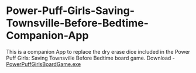 # Power-Puff-Girls-Saving-Townsville-Before-Bedtime-Companion-App
This is a companion App to replace the dry erase dice included in the Power Puff Girls: Saving Townsville Before Bedtime board game.
Download - [PowerPuffGirlsBoardGame.exe](https://github.com/jgmachine/Power-Puff-Girls-Saving-Townsville-Before-Bedtime-Companion-App/blob/master/PowerPuffGirlsBoardGame/PowerPuffGirlsBoardGame/bin/Debug/PowerPuffGirlsBoardGame.exe)
